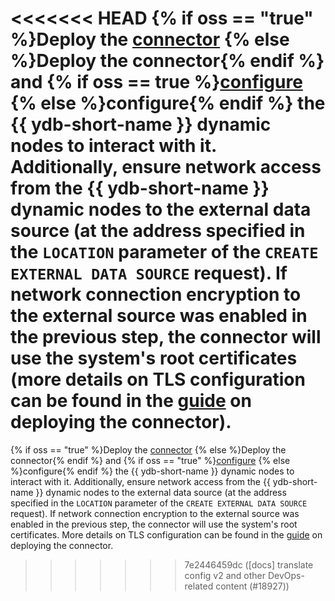 <<<<<<< HEAD
{% if oss == "true" %}Deploy the [connector](../architecture.md#connectors) {% else %}Deploy the connector{% endif %} and {% if oss == true %}[configure](../../../devops/manual/federated-queries/index.md) {% else %}configure{% endif %} the {{ ydb-short-name }} dynamic nodes to interact with it. Additionally, ensure network access from the {{ ydb-short-name }} dynamic nodes to the external data source (at the address specified in the `LOCATION` parameter of the `CREATE EXTERNAL DATA SOURCE` request). If network connection encryption to the external source was enabled in the previous step, the connector will use the system's root certificates (more details on TLS configuration can be found in the [guide](../../../devops/manual/federated-queries/connector-deployment.md) on deploying the connector).
=======
{% if oss == "true" %}Deploy the [connector](../architecture.md#connectors) {% else %}Deploy the connector{% endif %} and {% if oss == "true" %}[configure](../../../devops/deployment-options/manual/federated-queries/index.md) {% else %}configure{% endif %} the {{ ydb-short-name }} dynamic nodes to interact with it. Additionally, ensure network access from the {{ ydb-short-name }} dynamic nodes to the external data source (at the address specified in the `LOCATION` parameter of the `CREATE EXTERNAL DATA SOURCE` request). If network connection encryption to the external source was enabled in the previous step, the connector will use the system's root certificates. More details on TLS configuration can be found in the [guide](../../../devops/deployment-options/manual/federated-queries/connector-deployment.md) on deploying the connector.
>>>>>>> 7e2446459dc ([docs] translate config v2 and other DevOps-related content (#18927))
